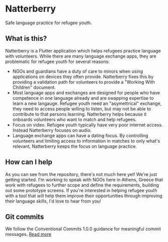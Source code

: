 # Natterberry

Safe language practice for refugee youth.

## What is this?

Natterberry is a Flutter application which helps refugees practice language with volunteers. While there are many language exchange apps, they are problematic for refugee youth for several reasons:

- NGOs and guardians have a duty of care to minors when using applications on devices they often provide. Natterberry fixes this by providing a validation path for volunteers to provide a "Working With Children" document.
- Most language apps and exchanges are designed for people who have competence in one language already and are swapping expertise to learn a new langauge. Refugee youth need an "asymettrical" exchange, they need to access people willing to listen, but may not be able to contribute to that persons learning. Natterberry helps because it onboards volunteers who want to match and help refugees.
- Focus on video. Refugee youth typically have very poor internet access. Instead Natterberry focuses on audio.
- Language exchange apps can have a dating focus. By controlling volunteers and limiting access to information in matches to only what's relevant, Natterberry keeps the focus on language practice.

## How can I help

As you can see from the repository, there's not much here yet! We're just getting started. I'm working to speak with NGOs here in Athens, Greece that work with refugees to further scope and define the requirements, building out some prototype screens. If you're interested in helping refugee youth with a tool that will help them improve their opportunities through improving their language skills, I'd love to hear from you!

## Git commits

We follow the Conventional Commits 1.0.0 guidance for meaningful commit messages. [Read more](https://www.conventionalcommits.org/en/v1.0.0/)

